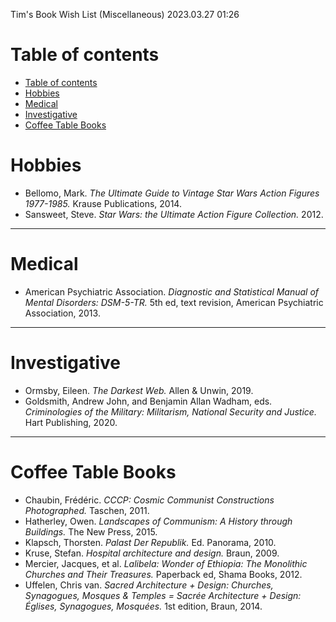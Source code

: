 Tim's Book Wish List (Miscellaneous) 2023.03.27 01:26

# Table of contents

- [Table of contents](#table-of-contents)
- [Hobbies](#hobbies)
- [Medical](#medical)
- [Investigative](#investigative)
- [Coffee Table Books](#coffee-table-books)

# Hobbies
- Bellomo, Mark. *The Ultimate Guide to Vintage Star Wars Action Figures 1977-1985.* Krause Publications, 2014.
- Sansweet, Steve. *Star Wars: the Ultimate Action Figure Collection.* 2012.

---

# Medical
- American Psychiatric Association. *Diagnostic and Statistical Manual of Mental Disorders: DSM-5-TR.* 5th ed, text revision, American Psychiatric Association, 2013.

---

# Investigative
- Ormsby, Eileen. *The Darkest Web.* Allen & Unwin, 2019.
- Goldsmith, Andrew John, and Benjamin Allan Wadham, eds. *Criminologies of the Military: Militarism, National Security and Justice.* Hart Publishing, 2020.

---

# Coffee Table Books
- Chaubin, Frédéric. *CCCP: Cosmic Communist Constructions Photographed.* Taschen, 2011.
- Hatherley, Owen. *Landscapes of Communism: A History through Buildings.* The New Press, 2015.
- Klapsch, Thorsten. *Palast Der Republik.* Ed. Panorama, 2010.
- Kruse, Stefan. *Hospital architecture and design.* Braun, 2009.
- Mercier, Jacques, et al. *Lalibela: Wonder of Ethiopia: The Monolithic Churches and Their Treasures.* Paperback ed, Shama Books, 2012.
- Uffelen, Chris van. *Sacred Architecture + Design: Churches, Synagogues, Mosques & Temples = Sacrée Architecture + Design: Églises, Synagogues, Mosquées.* 1st edition, Braun, 2014.